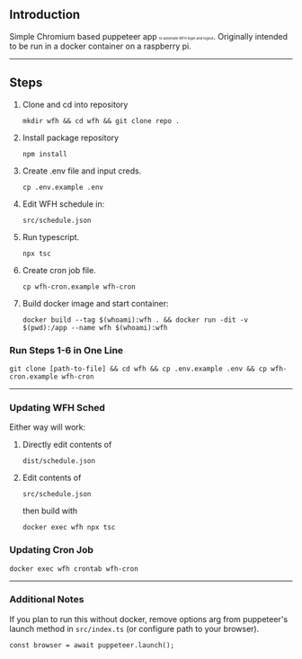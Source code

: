 ## Introduction

Simple Chromium based puppeteer app <span style="font-size: 6px">to automate WFH login and logout</span>. Originally intended to be run in a docker container on a raspberry pi.

---

## Steps

1.  Clone and cd into repository

    `mkdir wfh && cd wfh && git clone repo .`

2.  Install package repository

    `npm install`

3.  Create .env file and input creds.

    `cp .env.example .env`

4.  Edit WFH schedule in:

        src/schedule.json

5.  Run typescript.

    `npx tsc`

6.  Create cron job file.

    `cp wfh-cron.example wfh-cron`

7.  Build docker image and start container:

    `docker build --tag $(whoami):wfh . && docker run -dit -v $(pwd):/app --name wfh $(whoami):wfh`

### Run Steps 1-6 in One Line

`git clone [path-to-file] && cd wfh && cp .env.example .env && cp wfh-cron.example wfh-cron`

---

### Updating WFH Sched

Either way will work:

1. Directly edit contents of

    `dist/schedule.json`

2. Edit contents of

    `src/schedule.json`

    then build with

    `docker exec wfh npx tsc`

### Updating Cron Job

`docker exec wfh crontab wfh-cron`

---

### Additional Notes

If you plan to run this without docker, remove options arg from puppeteer's launch method in `src/index.ts` (or configure path to your browser).

    const browser = await puppeteer.launch();

